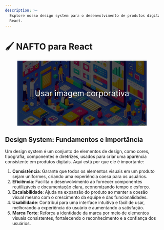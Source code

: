 ```yaml
---
description: >-
  Explore nosso design system para o desenvolvimento de produtos digitais em
  React.
---
```


# 🖌️ NAFTO para React

<figure><img src=".gitbook/assets/hero.png" alt=""><figcaption></figcaption></figure>

## Design System: Fundamentos e Importância

Um design system é um conjunto de elementos de design, como cores, tipografia, componentes e diretrizes, usados para criar uma aparência consistente em produtos digitais. Aqui está por que ele é importante:

1. **Consistência**: Garante que todos os elementos visuais em um produto sejam uniformes, criando uma experiência coesa para os usuários.
2. **Eficiência**: Facilita o desenvolvimento ao fornecer componentes reutilizáveis e documentação clara, economizando tempo e esforço.
3. **Escalabilidade**: Ajuda na expansão do produto ao manter a coesão visual mesmo com o crescimento da equipe e das funcionalidades.
4. **Usabilidade**: Contribui para uma interface intuitiva e fácil de usar, melhorando a experiência do usuário e aumentando a satisfação.
5. **Marca Forte**: Reforça a identidade da marca por meio de elementos visuais consistentes, fortalecendo o reconhecimento e a confiança dos usuários.
